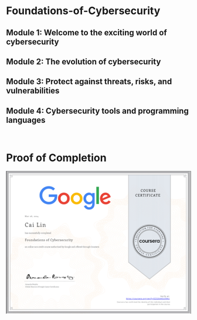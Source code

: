 # Foundations-of-Cybersecurity

## Module 1: Welcome to the exciting world of cybersecurity

## Module 2: The evolution of cybersecurity

## Module 3: Protect against threats, risks, and vulnerabilities

## Module 4: Cybersecurity tools and programming languages

<br>

# Proof of Completion

<img src="./certificate.png" width=800>